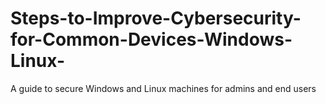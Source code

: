 # Steps-to-Improve-Cybersecurity-for-Common-Devices-Windows-Linux-
A guide to secure Windows and Linux machines for admins and end users
